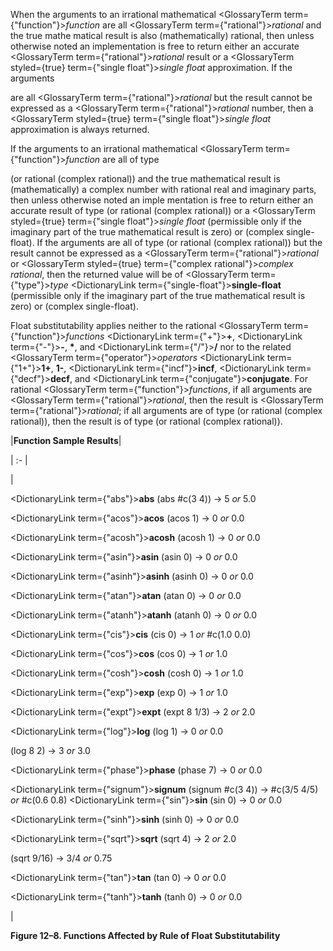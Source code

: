  



When the arguments to an irrational mathematical <GlossaryTerm  term={"function"}><i>function</i></GlossaryTerm> are all <GlossaryTerm  term={"rational"}><i>rational</i></GlossaryTerm> and the true mathe matical result is also (mathematically) rational, then unless otherwise noted an implementation is free to return either an accurate <GlossaryTerm  term={"rational"}><i>rational</i></GlossaryTerm> result or a <GlossaryTerm styled={true} term={"single float"}><i>single float</i></GlossaryTerm> approximation. If the arguments 



are all <GlossaryTerm  term={"rational"}><i>rational</i></GlossaryTerm> but the result cannot be expressed as a <GlossaryTerm  term={"rational"}><i>rational</i></GlossaryTerm> number, then a <GlossaryTerm styled={true} term={"single float"}><i>single float</i></GlossaryTerm> approximation is always returned. 



If the arguments to an irrational mathematical <GlossaryTerm  term={"function"}><i>function</i></GlossaryTerm> are all of type 



(or rational (complex rational)) and the true mathematical result is (mathematically) a complex number with rational real and imaginary parts, then unless otherwise noted an imple mentation is free to return either an accurate result of type (or rational (complex rational)) or a <GlossaryTerm styled={true} term={"single float"}><i>single float</i></GlossaryTerm> (permissible only if the imaginary part of the true mathematical result is zero) or (complex single-float). If the arguments are all of type (or rational (complex rational)) but the result cannot be expressed as a <GlossaryTerm  term={"rational"}><i>rational</i></GlossaryTerm> or <GlossaryTerm styled={true} term={"complex rational"}><i>complex rational</i></GlossaryTerm>, then the returned value will be of <GlossaryTerm  term={"type"}><i>type</i></GlossaryTerm> <DictionaryLink  term={"single-float"}><b>single-float</b></DictionaryLink> (permissible only if the imaginary part of the true mathematical result is zero) or (complex single-float). 



Float substitutability applies neither to the rational <GlossaryTerm  term={"function"}><i>functions</i></GlossaryTerm> <DictionaryLink  term={"+"}><b>+</b></DictionaryLink>, <DictionaryLink  term={"-"}><b>-</b></DictionaryLink>, **\***, and <DictionaryLink  term={"/"}><b>/</b></DictionaryLink> nor to the related <GlossaryTerm  term={"operator"}><i>operators</i></GlossaryTerm> <DictionaryLink  term={"1+"}><b>1+</b></DictionaryLink>, **1-**, <DictionaryLink  term={"incf"}><b>incf</b></DictionaryLink>, <DictionaryLink  term={"decf"}><b>decf</b></DictionaryLink>, and <DictionaryLink  term={"conjugate"}><b>conjugate</b></DictionaryLink>. For rational <GlossaryTerm  term={"function"}><i>functions</i></GlossaryTerm>, if all arguments are <GlossaryTerm  term={"rational"}><i>rational</i></GlossaryTerm>, then the result is <GlossaryTerm  term={"rational"}><i>rational</i></GlossaryTerm>; if all arguments are of type (or rational (complex rational)), then the result is of type (or rational (complex rational)). 







 



 



|**Function Sample Results**|

| :- |

|<p><DictionaryLink  term={"abs"}><b>abs</b></DictionaryLink> (abs #c(3 4)) → 5 *or* 5.0 </p><p><DictionaryLink  term={"acos"}><b>acos</b></DictionaryLink> (acos 1) → 0 *or* 0.0 </p><p><DictionaryLink  term={"acosh"}><b>acosh</b></DictionaryLink> (acosh 1) → 0 *or* 0.0 </p><p><DictionaryLink  term={"asin"}><b>asin</b></DictionaryLink> (asin 0) → 0 *or* 0.0 </p><p><DictionaryLink  term={"asinh"}><b>asinh</b></DictionaryLink> (asinh 0) → 0 *or* 0.0 </p><p><DictionaryLink  term={"atan"}><b>atan</b></DictionaryLink> (atan 0) → 0 *or* 0.0 </p><p><DictionaryLink  term={"atanh"}><b>atanh</b></DictionaryLink> (atanh 0) → 0 *or* 0.0 </p><p><DictionaryLink  term={"cis"}><b>cis</b></DictionaryLink> (cis 0) → 1 *or* #c(1.0 0.0) </p><p><DictionaryLink  term={"cos"}><b>cos</b></DictionaryLink> (cos 0) → 1 *or* 1.0 </p><p><DictionaryLink  term={"cosh"}><b>cosh</b></DictionaryLink> (cosh 0) → 1 *or* 1.0 </p><p><DictionaryLink  term={"exp"}><b>exp</b></DictionaryLink> (exp 0) → 1 *or* 1.0 </p><p><DictionaryLink  term={"expt"}><b>expt</b></DictionaryLink> (expt 8 1/3) → 2 *or* 2.0 </p><p><DictionaryLink  term={"log"}><b>log</b></DictionaryLink> (log 1) → 0 *or* 0.0 </p><p>(log 8 2) → 3 *or* 3.0 </p><p><DictionaryLink  term={"phase"}><b>phase</b></DictionaryLink> (phase 7) → 0 *or* 0.0 </p><p><DictionaryLink  term={"signum"}><b>signum</b></DictionaryLink> (signum #c(3 4)) → #c(3/5 4/5) *or* #c(0.6 0.8) <DictionaryLink  term={"sin"}><b>sin</b></DictionaryLink> (sin 0) → 0 *or* 0.0 </p><p><DictionaryLink  term={"sinh"}><b>sinh</b></DictionaryLink> (sinh 0) → 0 *or* 0.0 </p><p><DictionaryLink  term={"sqrt"}><b>sqrt</b></DictionaryLink> (sqrt 4) → 2 *or* 2.0 </p><p>(sqrt 9/16) → 3/4 *or* 0.75 </p><p><DictionaryLink  term={"tan"}><b>tan</b></DictionaryLink> (tan 0) → 0 *or* 0.0 </p><p><DictionaryLink  term={"tanh"}><b>tanh</b></DictionaryLink> (tanh 0) → 0 *or* 0.0</p>|





**Figure 12–8. Functions Affected by Rule of Float Substitutability** 



